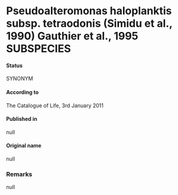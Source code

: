 # Pseudoalteromonas haloplanktis subsp. tetraodonis (Simidu et al., 1990) Gauthier et al., 1995 SUBSPECIES

#### Status
SYNONYM

#### According to
The Catalogue of Life, 3rd January 2011

#### Published in
null

#### Original name
null

### Remarks
null